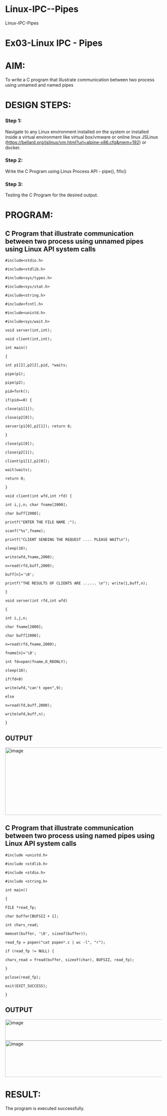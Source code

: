 # Linux-IPC--Pipes
Linux-IPC-Pipes


# Ex03-Linux IPC - Pipes

# AIM:
To write a C program that illustrate communication between two process using unnamed and named pipes

# DESIGN STEPS:

### Step 1: 

Navigate to any Linux environment installed on the system or installed inside a virtual environment like virtual box/vmware or online linux JSLinux (https://bellard.org/jslinux/vm.html?url=alpine-x86.cfg&mem=192) or docker.

### Step 2:

Write the C Program using Linux Process API - pipe(), fifo()

### Step 3:

Testing the C Program for the desired output. 

# PROGRAM:

## C Program that illustrate communication between two process using unnamed pipes using Linux API system calls
~~~
#include<stdio.h>

#include<stdlib.h>

#include<sys/types.h>

#include<sys/stat.h>

#include<string.h>

#include<fcntl.h>

#include<unistd.h>

#include<sys/wait.h>

void server(int,int);

void client(int,int);

int main()

{

int p1[2],p2[2],pid, *waits;

pipe(p1);

pipe(p2);

pid=fork();

if(pid==0) {

close(p1[1]);

close(p2[0]);

server(p1[0],p2[1]); return 0;

}

close(p1[0]);

close(p2[1]);

client(p1[1],p2[0]);

wait(waits);

return 0;

}

void client(int wfd,int rfd) {

int i,j,n; char fname[2000];

char buff[2000];

printf("ENTER THE FILE NAME :");

scanf("%s",fname);

printf("CLIENT SENDING THE REQUEST .... PLEASE WAIT\n");

sleep(10);

write(wfd,fname,2000);

n=read(rfd,buff,2000);

buff[n]='\0';

printf("THE RESULTS OF CLIENTS ARE ...... \n"); write(1,buff,n);

}

void server(int rfd,int wfd)

{

int i,j,n;

char fname[2000];

char buff[2000];

n=read(rfd,fname,2000);

fname[n]='\0';

int fd=open(fname,O_RDONLY);

sleep(10);

if(fd<0)

write(wfd,"can't open",9);

else

n=read(fd,buff,2000);

write(wfd,buff,n);

}
~~~




## OUTPUT
<img width="672" height="217" alt="image" src="https://github.com/user-attachments/assets/f9ccbdd4-2f04-4c07-a33f-01c969e65632" />


## C Program that illustrate communication between two process using named pipes using Linux API system calls

~~~
#include <unistd.h>

#include <stdlib.h>

#include <stdio.h>

#include <string.h>

int main()

{

FILE *read_fp;

char buffer[BUFSIZ + 1];

int chars_read;

memset(buffer, '\0', sizeof(buffer));

read_fp = popen("cat popen*.c | wc -l", "r");

if (read_fp != NULL) {

chars_read = fread(buffer, sizeof(char), BUFSIZ, read_fp);

}

pclose(read_fp);

exit(EXIT_SUCCESS);

}
~~~


## OUTPUT
<img width="785" height="68" alt="image" src="https://github.com/user-attachments/assets/3fec0e10-a2ec-445e-90bd-62e02276c526" />

<img width="692" height="117" alt="image" src="https://github.com/user-attachments/assets/74923cd2-0839-48d7-a6b9-b48008822f72" />


# RESULT:
The program is executed successfully.

